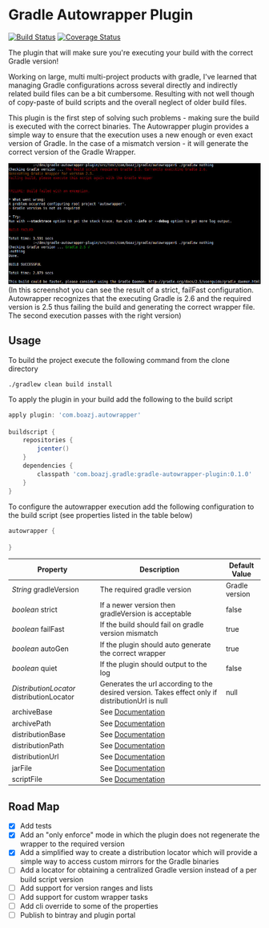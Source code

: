 # Gradle Autowrapper Plugin

[![Build Status](https://travis-ci.org/boazj/gradle-autowrapper-plugin.svg?branch=master)](https://travis-ci.org/boazj/gradle-autowrapper-plugin)
[![Coverage Status](https://coveralls.io/repos/boazj/gradle-autowrapper-plugin/badge.svg?branch=master&service=github)](https://coveralls.io/github/boazj/gradle-autowrapper-plugin?branch=master)

The plugin that will make sure you're executing your build with the correct Gradle version!

Working on large, multi multi-project products with gradle, I've learned that managing
Gradle configurations across several directly and indirectly related build files can be a bit cumbersome. Resulting with not
well though of copy-paste of build scripts and the overall neglect of older build files.

This plugin is the first step of solving such problems - making sure the build is executed with the correct binaries.
The Autowrapper plugin provides a simple way to ensure that the execution uses a new enough or even exact version of
Gradle. In the case of a mismatch version - it will generate the correct version of the Gradle Wrapper.

![Screenshot](/docs/screenshot.jpg?raw=true "Screenshot")
(In this screenshot you can see the result of a strict, failFast configuration. Autowrapper recognizes that the executing
Gradle is 2.6 and the required version is 2.5 thus failing the build and generating the correct wrapper file. The second
 execution passes with the right version)

## Usage


To build the project execute the following command from the clone directory
```shell
./gradlew clean build install
```

To apply the plugin in your build add the following to the build script
```gradle
apply plugin: 'com.boazj.autowrapper'

buildscript {
	repositories {
		jcenter()
	}
	dependencies {
		classpath 'com.boazj.gradle:gradle-autowrapper-plugin:0.1.0'
	}
}
```

To configure the autowrapper execution add the following configuration to the build script (see properties listed in the table below)
```gradle
autowrapper {

}
```

Property               						| Description                                            											| Default Value
-------------          						| -------------                                          											| -------------
_String_ gradleVersion 						| The required gradle version                            											| Gradle version
_boolean_ strict       						| If a newer version then gradleVersion is acceptable    											| false
_boolean_ failFast     						| If the build should fail on gradle version mismatch    											| true
_boolean_ autoGen      						| If the plugin should auto generate the correct wrapper 											| true
_boolean_ quiet        						| If the plugin should output to the log                 											| false
_DistributionLocator_ distributionLocator   | Generates the url according to the desired version. Takes effect only if distributionUrl is null  | null
archiveBase       | See [Documentation](https://docs.gradle.org/current/dsl/org.gradle.api.tasks.wrapper.Wrapper.html#org.gradle.api.tasks.wrapper.Wrapper:archiveBase)
archivePath       | See [Documentation](https://docs.gradle.org/current/dsl/org.gradle.api.tasks.wrapper.Wrapper.html#org.gradle.api.tasks.wrapper.Wrapper:archivePath)
distributionBase  | See [Documentation](https://docs.gradle.org/current/dsl/org.gradle.api.tasks.wrapper.Wrapper.html#org.gradle.api.tasks.wrapper.Wrapper:distributionBase)
distributionPath  | See [Documentation](https://docs.gradle.org/current/dsl/org.gradle.api.tasks.wrapper.Wrapper.html#org.gradle.api.tasks.wrapper.Wrapper:distributionPath)
distributionUrl   | See [Documentation](https://docs.gradle.org/current/dsl/org.gradle.api.tasks.wrapper.Wrapper.html#org.gradle.api.tasks.wrapper.Wrapper:distributionUrl)
jarFile           | See [Documentation](https://docs.gradle.org/current/dsl/org.gradle.api.tasks.wrapper.Wrapper.html#org.gradle.api.tasks.wrapper.Wrapper:jarFile)
scriptFile        | See [Documentation](https://docs.gradle.org/current/dsl/org.gradle.api.tasks.wrapper.Wrapper.html#org.gradle.api.tasks.wrapper.Wrapper:scriptFile)


## Road Map
- [X] Add tests
- [X] Add an "only enforce" mode in which the plugin does not regenerate the wrapper to the required version
- [X] Add a simplified way to create a distribution locator which will provide a simple way to access custom mirrors for the Gradle binaries
- [ ] Add a locator for obtaining a centralized Gradle version instead of a per build script version
- [ ] Add support for version ranges and lists
- [ ] Add support for custom wrapper tasks
- [ ] Add cli override to some of the properties
- [ ] Publish to bintray and plugin portal